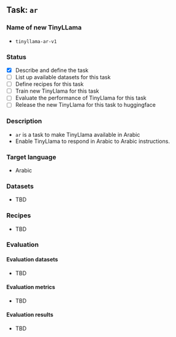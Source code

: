 ## Task: `ar`

### Name of new TinyLLama

- `tinyllama-ar-v1`

### Status

- [x] Describe and define the task
- [ ] List up available datasets for this task
- [ ] Define recipes for this task
- [ ] Train new TinyLlama for this task
- [ ] Evaluate the performance of TinyLlama for this task
- [ ] Release the new TinyLlama for this task to huggingface

### Description

- `ar` is a task to make TinyLlama available in Arabic
- Enable TinyLlama to respond in Arabic to Arabic instructions.

### Target language

- Arabic

### Datasets

- TBD

### Recipes

- TBD

### Evaluation

#### Evaluation datasets

- TBD

#### Evaluation metrics

- TBD

#### Evaluation results

- TBD
